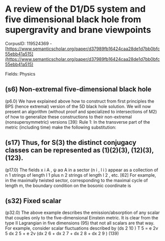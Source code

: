 # A review of the D1/D5 system and five dimensional black hole from supergravity and brane viewpoints

CorpusID: 119524369 - [https://www.semanticscholar.org/paper/d37989fb16424caa28de1d7bb0bfc55ebb41a515](https://www.semanticscholar.org/paper/d37989fb16424caa28de1d7bb0bfc55ebb41a515)

Fields: Physics

## (s6) Non-extremal five-dimensional black hole
(p6.0) We have explained above how to construct from first principles the BPS (hence extremal) version of the 5D black hole solution. We will now present an algorithm (without proof and specialized to intersections of M2) of how to generalize these constructions to their non-extremal (nonsupersymmetric) versions [39]: Rule 1: In the transverse part of the metric (including time) make the following substitution:
## (s17) Thus, for S(3) the distinct conjugacy classes can be represented as (1)(2)(3), (12)(3), (123).
(p17.0) The fields x i A , ψ aα A in a sector (n i , l i ) appear as a collection of n 1 strings of length l 1 plus n 2 strings of length l 2 , etc. [62] For example, in the maximally twisted sector, corresponding to the maximal cycle of length m, the boundary condition on the bosonic coordinate is
## (s32) Fixed scalar
(p32.0) The above example describes the emission/absorption of any scalar that couples only to the five-dimensional Einstein metric. It is clear from the type II Lagrangian in five dimensions (95) that not all scalars are that way. For example, consider scalar fluctuations described by (ds 2 10 ) T 5 = e 2ν 5 dx 2 5 + e 2ν (dx 2 6 + dx 2 7 + dx 2 8 + dx 2 9 ) (139)
